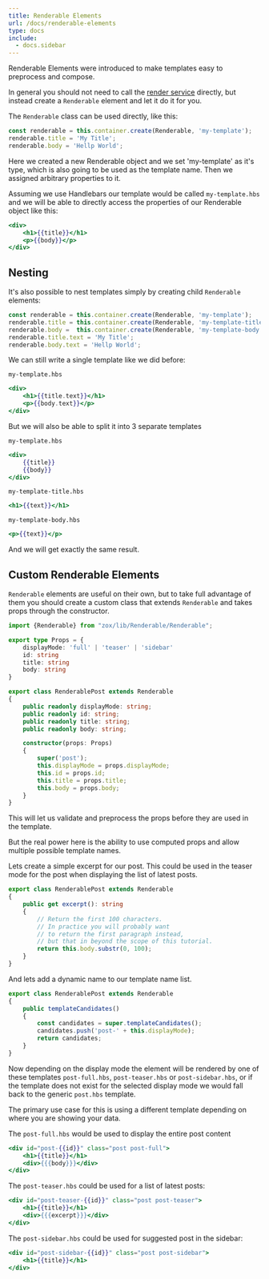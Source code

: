 ```yaml
---
title: Renderable Elements
url: /docs/renderable-elements
type: docs
include:
  - docs.sidebar
---
```


Renderable Elements were introduced to make templates easy to preprocess and compose.

In general you should not need to call the
[render service](/docs/render-service) directly,
but instead create a `Renderable` element and let it do it for you.

The `Renderable` class can be used directly, like this:

```js
const renderable = this.container.create(Renderable, 'my-template');
renderable.title = 'My Title';
renderable.body = 'Hellp World';
```

Here we created a new Renderable object and we set 'my-template' as it's type,
which is also going to be used as the template name.
Then we assigned arbitrary properties to it.

Assuming we use Handlebars our template would be called
`my-template.hbs` and we will be able to directly access
the properties of our Renderable object like this:

```handlebars
<div>
    <h1>{{title}}</h1>
    <p>{{body}}</p>
</div>
```

## Nesting

It's also possible to nest templates simply by creating child `Renderable` elements:

```js
const renderable = this.container.create(Renderable, 'my-template');
renderable.title = this.container.create(Renderable, 'my-template-title');
renderable.body =  this.container.create(Renderable, 'my-template-body');
renderable.title.text = 'My Title';
renderable.body.text = 'Hellp World';
```

We can still write a single template like we did before:

`my-template.hbs`

```handlebars
<div>
    <h1>{{title.text}}</h1>
    <p>{{body.text}}</p>
</div>
```

But we will also be able to split it into 3 separate templates

`my-template.hbs`

```handlebars
<div>
    {{title}}
    {{body}}
</div>
```

`my-template-title.hbs`

```handlebars
<h1>{{text}}</h1>
```

`my-template-body.hbs`

```handlebars
<p>{{text}}</p>
```

And we will get exactly the same result.

## Custom Renderable Elements

`Renderable` elements are useful on their own,
but to take full advantage of them you should create a custom class
that extends `Renderable` and takes props through the constructor.

```ts
import {Renderable} from "zox/lib/Renderable/Renderable";

export type Props = {
    displayMode: 'full' | 'teaser' | 'sidebar'
    id: string
    title: string
    body: string
}

export class RenderablePost extends Renderable
{
    public readonly displayMode: string;
    public readonly id: string;
    public readonly title: string;
    public readonly body: string;

    constructor(props: Props)
    {
        super('post');
        this.displayMode = props.displayMode;
        this.id = props.id;
        this.title = props.title;
        this.body = props.body;
    }
}
```

This will let us validate and preprocess the props
before they are used in the template.

But the real power here is the ability to use computed props
and allow multiple possible template names.

Lets create a simple excerpt for our post.
This could be used in the teaser mode for the post
when displaying the list of latest posts.

```ts
export class RenderablePost extends Renderable
{
    public get excerpt(): string
    {
        // Return the first 100 characters.
        // In practice you will probably want
        // to return the first paragraph instead,
        // but that in beyond the scope of this tutorial.
        return this.body.substr(0, 100);
    }
}
```

And lets add a dynamic name to our template name list.

```ts
export class RenderablePost extends Renderable
{
    public templateCandidates()
    {
        const candidates = super.templateCandidates();
        candidates.push('post-' + this.displayMode);
        return candidates;
    }
}
```

Now depending on the display mode
the element will be rendered by one of these templates
`post-full.hbs`, `post-teaser.hbs` or `post-sidebar.hbs`,
or if the template does not exist for the selected display mode
we would fall back to the generic `post.hbs` template.

The primary use case for this is using a different template 
depending on where you are showing your data.

The `post-full.hbs` would be used to display the entire post content

```handlebars
<div id="post-{{id}}" class="post post-full">
    <h1>{{title}}</h1>
    <div>{{{body}}}</div>
</div>
```

The `post-teaser.hbs` could be used for a list of latest posts:

```handlebars
<div id="post-teaser-{{id}}" class="post post-teaser">
    <h1>{{title}}</h1>
    <div>{{{excerpt}}}</div>
</div>
```

The `post-sidebar.hbs` could be used for suggested post in the sidebar:

```handlebars
<div id="post-sidebar-{{id}}" class="post post-sidebar">
    <h1>{{title}}</h1>
</div>
```
